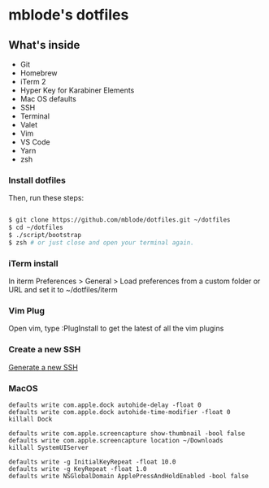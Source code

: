 # mblode's dotfiles

## What's inside

- Git
- Homebrew
- iTerm 2
- Hyper Key for Karabiner Elements
- Mac OS defaults
- SSH
- Terminal
- Valet
- Vim
- VS Code
- Yarn
- zsh

### Install dotfiles

Then, run these steps:

```sh

$ git clone https://github.com/mblode/dotfiles.git ~/dotfiles
$ cd ~/dotfiles
$ ./script/bootstrap
$ zsh # or just close and open your terminal again.

```

### iTerm install

In iterm Preferences > General > Load preferences from a custom folder or URL and set it to ~/dotfiles/iterm

### Vim Plug

Open vim, type :PlugInstall to get the latest of all the vim plugins

### Create a new SSH

[Generate a new SSH](https://help.github.com/articles/generating-a-new-ssh-key-and-adding-it-to-the-ssh-agent/)

### MacOS

```
defaults write com.apple.dock autohide-delay -float 0
defaults write com.apple.dock autohide-time-modifier -float 0
killall Dock

defaults write com.apple.screencapture show-thumbnail -bool false
defaults write com.apple.screencapture location ~/Downloads
killall SystemUIServer

defaults write -g InitialKeyRepeat -float 10.0
defaults write -g KeyRepeat -float 1.0
defaults write NSGlobalDomain ApplePressAndHoldEnabled -bool false
```

